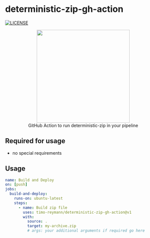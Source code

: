 # deterministic-zip-gh-action

[![LICENSE](https://img.shields.io/github/license/timo-reymann/deterministic-zip-gh-action)](https://github.com/timo-reymann/deterministic-zip-gh-action/blob/main/LICENSE)

<p align="center">
  <img width="300" src="https://avatars.githubusercontent.com/u/54465427?v=4">
  <br />
  GitHub Action to run deterministic-zip in your pipeline
</p>

## Required for usage

- no special requirements

## Usage

```yaml
name: Build and Deploy
on: [push]
jobs:
  build-and-deploy:
    runs-on: ubuntu-latest
    steps:
      - name: Build zip file
        uses: timo-reymann/deterministic-zip-gh-action@v1
        with:
          source: .
          target: my-archive.zip
          # args: your additional arguments if required go here
```

